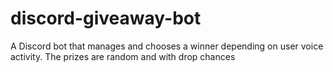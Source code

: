 # discord-giveaway-bot
A Discord bot that manages and chooses a winner depending on user voice activity. The prizes are random and with drop chances
